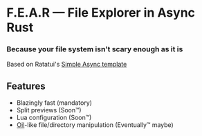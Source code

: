 # F.E.A.R — File Explorer in Async Rust
### Because your file system isn't scary enough as it is

Based on Ratatui's [Simple Async template](https://github.com/ratatui/templates/tree/main/simple-async)

## Features
* Blazingly fast (mandatory)
* Split previews (Soon™)
* Lua configuration (Soon™)
* [Oil](https://github.com/stevearc/oil.nvim)-like file/directory manipulation (Eventually™ maybe)
